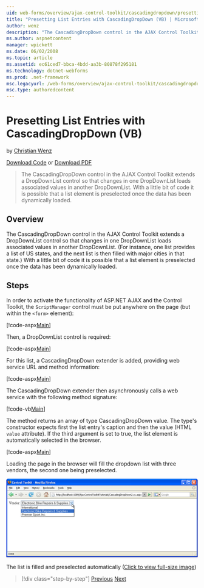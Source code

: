 ```yaml
---
uid: web-forms/overview/ajax-control-toolkit/cascadingdropdown/presetting-list-entries-with-cascadingdropdown-vb
title: "Presetting List Entries with CascadingDropDown (VB) | Microsoft Docs"
author: wenz
description: "The CascadingDropDown control in the AJAX Control Toolkit extends a DropDownList control so that changes in one DropDownList loads associated values in anoth..."
ms.author: aspnetcontent
manager: wpickett
ms.date: 06/02/2008
ms.topic: article
ms.assetid: ec61ced7-bbca-4bdd-aa3b-80878f295181
ms.technology: dotnet-webforms
ms.prod: .net-framework
msc.legacyurl: /web-forms/overview/ajax-control-toolkit/cascadingdropdown/presetting-list-entries-with-cascadingdropdown-vb
msc.type: authoredcontent
---
```

Presetting List Entries with CascadingDropDown (VB)
====================
by [Christian Wenz](https://github.com/wenz)

[Download Code](http://download.microsoft.com/download/9/0/7/907760b1-2c60-4f81-aeb6-ca416a573b0d/cascadingdropdown2.vb.zip) or [Download PDF](http://download.microsoft.com/download/2/d/c/2dc10e34-6983-41d4-9c08-f78f5387d32b/CascadingDropDown2VB.pdf)

> The CascadingDropDown control in the AJAX Control Toolkit extends a DropDownList control so that changes in one DropDownList loads associated values in another DropDownList. With a little bit of code it is possible that a list element is preselected once the data has been dynamically loaded.


## Overview

The CascadingDropDown control in the AJAX Control Toolkit extends a DropDownList control so that changes in one DropDownList loads associated values in another DropDownList. (For instance, one list provides a list of US states, and the next list is then filled with major cities in that state.) With a little bit of code it is possible that a list element is preselected once the data has been dynamically loaded.

## Steps

In order to activate the functionality of ASP.NET AJAX and the Control Toolkit, the `ScriptManager` control must be put anywhere on the page (but within the `<form>` element):

[!code-aspx[Main](presetting-list-entries-with-cascadingdropdown-vb/samples/sample1.aspx)]

Then, a DropDownList control is required:

[!code-aspx[Main](presetting-list-entries-with-cascadingdropdown-vb/samples/sample2.aspx)]

For this list, a CascadingDropDown extender is added, providing web service URL and method information:

[!code-aspx[Main](presetting-list-entries-with-cascadingdropdown-vb/samples/sample3.aspx)]

The CascadingDropDown extender then asynchronously calls a web service with the following method signature:

[!code-vb[Main](presetting-list-entries-with-cascadingdropdown-vb/samples/sample4.vb)]

The method returns an array of type CascadingDropDown value. The type's constructor expects first the list entry's caption and then the value (HTML `value` attribute). If the third argument is set to true, the list element is automatically selected in the browser.

[!code-aspx[Main](presetting-list-entries-with-cascadingdropdown-vb/samples/sample5.aspx)]

Loading the page in the browser will fill the dropdown list with three vendors, the second one being preselected.


[![The list is filled and preselected automatically](presetting-list-entries-with-cascadingdropdown-vb/_static/image2.png)](presetting-list-entries-with-cascadingdropdown-vb/_static/image1.png)

The list is filled and preselected automatically ([Click to view full-size image](presetting-list-entries-with-cascadingdropdown-vb/_static/image3.png))

>[!div class="step-by-step"]
[Previous](using-cascadingdropdown-with-a-database-vb.md)
[Next](using-auto-postback-with-cascadingdropdown-vb.md)